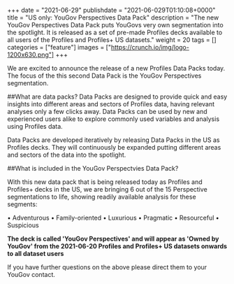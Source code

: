 +++
date = "2021-06-29"
publishdate = "2021-06-029T01:10:08+0000"
title = "US only: YouGov Perspectives Data Pack"
description = "The new YouGov Perspectives Data Pack puts YouGovs very own segmentation into the spotlight. It is released as a set of pre-made Profiles decks available to all users of the Profiles and Profiles+ US datasets."
weight = 20
tags = []
categories = ["feature"]
images = ["https://crunch.io/img/logo-1200x630.png"]
+++

We are excited to announce the release of a new Profiles Data Packs today. The focus of the this second Data Pack is the YouGov Perspectives segmentation. 

##What are data packs? 
Data Packs are designed to provide quick and easy insights into different areas and sectors of Profiles data, having relevant analyses only a few clicks away. Data Packs can be used by new and experienced users alike to explore commonly used variables and analysis using Profiles data. 

Data Packs are developed iteratively by releasing Data Packs in the US as Profiles decks. They will continuously be expanded putting different areas and sectors of the data into the spotlight. 


##What is included in the YouGov Perspectvies Data Pack?

With this new data pack that is being released today as Profiles and Profiles+ decks in the US, we are bringing 6 out of the 15 Perspective segmentations to life, showing readily available analysis for these segments: 

•	Adventurous
•	Family-oriented
•	Luxurious
•	Pragmatic
•	Resourceful
•	Suspicious  


**The deck is called 'YouGov Perspectives' and will appear as 'Owned by YouGov' from the 2021-06-20 Profiles and Profiles+ US datasets onwards to all dataset users**  

If you have further questions on the above please direct them to your YouGov contact.
